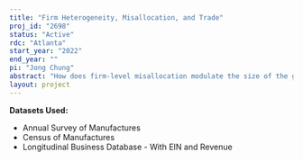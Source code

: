 ```yaml
---
title: "Firm Heterogeneity, Misallocation, and Trade"
proj_id: "2698"
status: "Active"
rdc: "Atlanta"
start_year: "2022"
end_year: ""
pi: "Jong Chung"
abstract: "How does firm-level misallocation modulate the size of the gains from trade? In this project, I propose a way to detect significant deviation from optimal allocation of production factors across firms and develop an open-economy model that incorporates firm-level misallocation. Using the model, I measure the size of the welfare gains from trade liberalization both with and without misallocation to estimate the impact of domestic distortions on the gains from trade. In a broad class of models featuring monopolistic competition, heterogeneous firms, and fixed overhead cost associated with exports, I show that under the optimal allocation, firm size and revenue productivity are positively correlated among non-exporting firms, and firm size and export intensity are positively correlated among exporting firms. I test these correlations in both Chinese manufacturing sector survey data and the US Annual Survey of Manufactures (ASM) data. Then I extend the canonical model to explicitly allow misallocation. The model parameters are estimated using the same datasets again for China and the US. Preliminary findings show that in the Chinese manufacturing sector, the patterns expected under the optimal allocation fail to hold and that the size of the gains from trade is dampened due to the observed distortions. With the US data, I expect that expected patterns to generally hold and the effect of misallocation on the gains from trade to be smaller in magnitude."
layout: project
---
```


**Datasets Used:**

  - Annual Survey of Manufactures 
  - Census of Manufactures 
  - Longitudinal Business Database - With EIN and Revenue 

